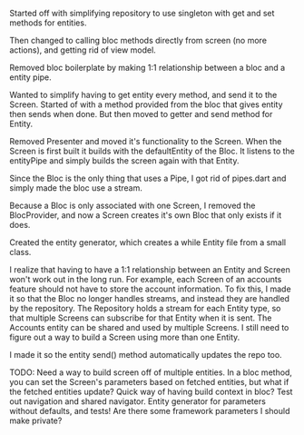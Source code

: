 Started off with simplifying repository to use singleton with get and set methods for entities.

Then changed to calling bloc methods directly from screen (no more actions), and getting rid of view
model.

Removed bloc boilerplate by making 1:1 relationship between a bloc and a entity pipe.

Wanted to simplify having to get entity every method, and send it to the Screen. Started of with
a method provided from the bloc that gives entity then sends when done. But then moved to getter and
send method for Entity.

Removed Presenter and moved it's functionality to the Screen. When the Screen is first built it
builds with the defaultEntity of the Bloc. It listens to the entityPipe and simply builds the screen
again with that Entity.

Since the Bloc is the only thing that uses a Pipe, I got rid of pipes.dart and simply made the bloc
use a stream.

Because a Bloc is only associated with one Screen, I removed the BlocProvider, and now a Screen
creates it's own Bloc that only exists if it does.

Created the entity generator, which creates a while Entity file from a small class.

I realize that having to have a 1:1 relationship between an Entity and Screen won't work out in the
long run. For example, each Screen of an accounts feature should not have to store the account
information. To fix this, I made it so that the Bloc no longer handles streams, and instead they
are handled by the repository. The Repository holds a stream for each Entity type, so that multiple
Screens can subscribe for that Entity when it is sent. The Accounts entity can be shared and used
by multiple Screens. I still need to figure out a way to build a Screen using more than one Entity.

I made it so the entity send() method automatically updates the repo too.

TODO:
Need a way to build screen off of multiple entities. In a bloc method, you can set the Screen's
parameters based on fetched entities, but what if the fetched entities update?
Quick way of having build context in bloc?
Test out navigation and shared navigator.
Entity generator for parameters without defaults, and tests!
Are there some framework parameters I should make private?